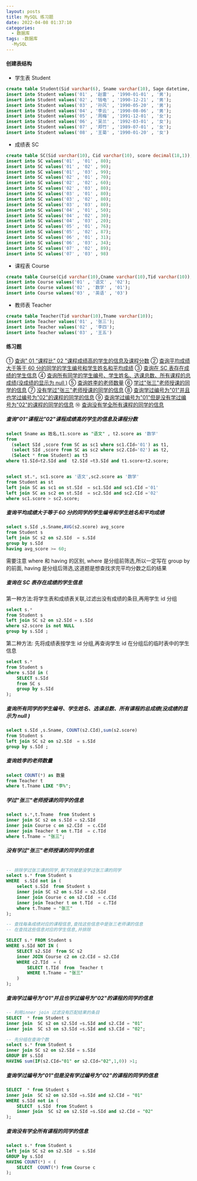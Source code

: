 ```yaml
---
layout: posts
title: MySQL 练习题
date: 2022-04-08 01:37:10
categories:
  - 数据库
tags: -数据库
  -MySQL
---
```


#### 创建表结构

- 学生表 Student

```sql
create table Student(Sid varchar(6), Sname varchar(10), Sage datetime, Ssex varchar(10));
insert into Student values('01' , '赵雷' , '1990-01-01' , '男');
insert into Student values('02' , '钱电' , '1990-12-21' , '男');
insert into Student values('03' , '孙风' , '1990-05-20' , '男');
insert into Student values('04' , '李云' , '1990-08-06' , '男');
insert into Student values('05' , '周梅' , '1991-12-01' , '女');
insert into Student values('06' , '吴兰' , '1992-03-01' , '女');
insert into Student values('07' , '郑竹' , '1989-07-01' , '女');
insert into Student values('08' , '王菊' , '1990-01-20' , '女')
```

- 成绩表 SC

```sql
create table SC(Sid varchar(10), Cid varchar(10), score decimal(18,1));
insert into SC values('01' , '01' , 80);
insert into SC values('01' , '02' , 90);
insert into SC values('01' , '03' , 99);
insert into SC values('02' , '01' , 70);
insert into SC values('02' , '02' , 60);
insert into SC values('02' , '03' , 80);
insert into SC values('03' , '01' , 80);
insert into SC values('03' , '02' , 80);
insert into SC values('03' , '03' , 80);
insert into SC values('04' , '01' , 50);
insert into SC values('04' , '02' , 30);
insert into SC values('04' , '03' , 20);
insert into SC values('05' , '01' , 76);
insert into SC values('05' , '02' , 87);
insert into SC values('06' , '01' , 31);
insert into SC values('06' , '03' , 34);
insert into SC values('07' , '02' , 89);
insert into SC values('07' , '03' , 98)
```

- 课程表 Course

```sql
create table Course(Cid varchar(10),Cname varchar(10),Tid varchar(10));
insert into Course values('01' , '语文' , '02');
insert into Course values('02' , '数学' , '01');
insert into Course values('03' , '英语' , '03')
```

- 教师表 Teacher

```sql
create table Teacher(Tid varchar(10),Tname varchar(10));
insert into Teacher values('01' , '张三');
insert into Teacher values('02' , '李四');
insert into Teacher values('03' , '王五')
```

#### 练习题

[^_^]: ①②③④⑤⑥⑦⑧⑨⑩⑪⑫⑬⑭⑮⑯⑰⑱⑲⑳㉑㉒㉓㉔㉕㉖㉗㉘㉙㉚㉛㉜㉝㉞㉟㊱㊲㊳㊴㊵㊶㊷㊸㊹㊺㊻㊼㊽㊾㊿

① [查询" 01 “课程比” 02 "课程成绩高的学生的信息及课程分数](#查询"01“课程比”02"课程成绩高的学生的信息及课程分数)
② [查询平均成绩大于等于 60 分的同学的学生编号和学生姓名和平均成绩](#查询平均成绩大于等于-60-分的同学的学生编号和学生姓名和平均成绩)
③ [查询在 SC 表存在成绩的学生信息](#查询在-SC-表存在成绩的学生信息)
④ [查询所有同学的学生编号、学生姓名、选课总数、所有课程的总成绩(没成绩的显示为 null )](<#查询所有同学的学生编号、学生姓名、选课总数、所有课程的总成绩(没成绩的显示为-null-)>)
⑤ [查询姓李的老师数量](查询姓李的老师数量)
⑥ [学过"张三"老师授课的同学的信息](学过"张三"老师授课的同学的信息)
⑦ [没有学过"张三"老师授课的同学的信息](没有学过"张三"老师授课的同学的信息)
⑧ [查询学过编号为"01"并且也学过编号为"02"的课程的同学的信息](查询学过编号为"01"并且也学过编号为"02"的课程的同学的信息)
⑨ [查询学过编号为"01"但是没有学过编号为"02"的课程的同学的信息](查询学过编号为"01"但是没有学过编号为"02"的课程的同学的信息)
⑩ [查询没有学全所有课程的同学的信息](查询没有学全所有课程的同学的信息)

##### 查询"01“课程比”02"课程成绩高的学生的信息及课程分数

```sql
select Sname as 姓名,t1.score as "语文" , t2.score as '数学'
from
  (select SId ,score from SC as sc1 where sc1.CId='01') as t1,
  (select SId ,score from SC as sc2 where sc2.CId='02') as t2,
  (Select * from Student) as t3
where t1.SId=t2.SId and  t2.SId =t3.SId and t1.score>t2.score;


select st.*, sc1.score as '语文',sc2.score as '数学'
from Student as st
left join SC as sc1 on st.SId  = sc1.SId and sc1.CId ='01'
left join SC as sc2 on st.SId  = sc2.SId and sc2.CId ='02'
where sc1.score > sc2.score;
```

##### 查询平均成绩大于等于 60 分的同学的学生编号和学生姓名和平均成绩

```sql
select s.SId ,s.Sname,AVG(s2.score) avg_score
from Student s
left join SC s2 on s2.SId  = s.SId
group by s.SId
having avg_score >= 60;
```

需要注意 where 和 having 的区别, where 是分组前筛选,所以一定写在 group by 的前面, having 是分组后筛选,这道题是想查找求完平均分数之后的结果

##### 查询在 SC 表存在成绩的学生信息

第一种方法:将学生表和成绩表关联,过滤出没有成绩的条目,再用学生 id 分组

```sql
select s.*
from Student s
left join SC s2 on s2.SId = s.SId
where s2.score is not NULL
group by s.SId ;
```

第二种方法: 先将成绩表按学生 id 分组,再查询学生 id 在分组后的临时表中的学生信息

```sql
select s.*
from Student s
where s.SId in (
	SELECT s.SId
	from SC s
	group by s.SId
);
```

##### 查询所有同学的学生编号、学生姓名、选课总数、所有课程的总成绩(没成绩的显示为 null )

```sql
select s.SId ,s.Sname, COUNT(s2.CId),sum(s2.score)
from Student s
left join SC s2 on s2.SId  = s.SId
group by s.SId ;
```

##### 查询姓李的老师数量

```sql
select COUNT(*) as 数量
from Teacher t
where t.Tname LIKE "李%";
```

##### 学过"张三"老师授课的同学的信息

```sql
select s.*,t.Tname  from Student s
inner join SC s2 on s.SId = s2.SId
inner join Course c on s2.CId  = c.CId
inner join Teacher t on t.TId  = c.TId
where t.Tname = "张三";
```

##### 没有学过"张三"老师授课的同学的信息

```sql

-- 排除学过张三课的同学,剩下的就是没学过张三课的同学
select s.* from Student s
WHERE  s.SId not in (
	select s.SId  from Student s
	inner join SC s2 on s.SId = s2.SId
	inner join Course c on s2.CId  = c.CId
	inner join Teacher t on t.TId  = c.TId
	where t.Tname = "张三"
);

-- 查找每条成绩对应的课程信息,查找这些信息中是张三老师课的信息
-- 在查找这些信息对应的学生信息,并排除

SELECT s.* FROM Student s
WHERE s.SId NOT IN (
	SELECT s2.SId  from SC s2
	inner JOIN Course c2 on c2.CId = s2.CId
	WHERE c2.TId  = (
		SELECT t.TId  from  Teacher t
		WHERE t.Tname = "张三"
	)
);

```

##### 查询学过编号为"01"并且也学过编号为"02"的课程的同学的信息

```sql
-- 利用inner join 过滤没有匹配结果的条目
SELECT  * from Student s
inner join  SC s2 on s2.SId =s.SId and s2.CId = "01"
inner join  SC s3 on s3.SId =s.SId and s3.CId = "02";

-- 先分组在查询个数
select s.* from Student s
inner join SC s2 on s2.SId = s.SId
GROUP BY s.SId
HAVING sum(IF(s2.CId="01" or s2.CId="02",1,0)) >1;
```

##### 查询学过编号为"01"但是没有学过编号为"02"的课程的同学的信息

```sql
SELECT  * from Student s
inner join  SC s2 on s2.SId =s.SId and s2.CId = "01"
WHERE s.SId not in (
	SELECT  s.SId  from Student s
	inner join  SC s2 on s2.SId =s.SId and s2.CId = "02"
);
```

##### 查询没有学全所有课程的同学的信息

```sql
select s.* from Student s
left join SC s2 on s2.SId  = s.SId
GROUP by s.SId
HAVING COUNT(*) < (
	SELECT  COUNT(*) from Course c
);
```
